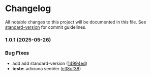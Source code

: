 # Changelog

All notable changes to this project will be documented in this file. See [standard-version](https://github.com/conventional-changelog/standard-version) for commit guidelines.

### 1.0.1 (2025-05-26)


### Bug Fixes

* add add standard-version ([14994ed](https://github.com/hyan-costa/backend-avalia-pro/commit/14994ed3e2e24b1e70e944cd70f0a614f513b052))
* **teste:** adiciona semVer ([e38cf38](https://github.com/hyan-costa/backend-avalia-pro/commit/e38cf38e56d1c72b3bdde9f52142d9deacc80cb6))
